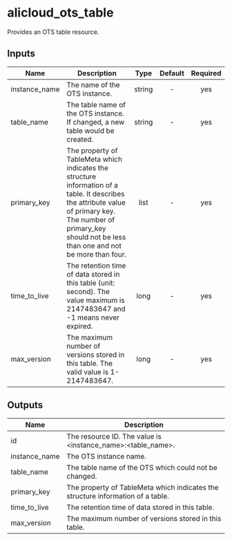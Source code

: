 # alicloud_ots_table
Provides an OTS table resource.

## Inputs

| Name | Description | Type | Default | Required |
|------|-------------|:----:|:-----:|:-----:|
| instance_name | The name of the OTS instance. | string | - | yes |
| table_name |  The table name of the OTS instance. If changed, a new table would be created. | string | - | yes |
| primary_key | The property of TableMeta which indicates the structure information of a table. It describes the attribute value of primary key. The number of primary_key should not be less than one and not be more than four. | list | - | yes |
| time_to_live |  The retention time of data stored in this table (unit: second). The value maximum is 2147483647 and -1 means never expired. | long | - | yes |
| max_version | The maximum number of versions stored in this table. The valid value is 1-2147483647. | long | -  | yes |

## Outputs

| Name | Description |
|------|-------------|
| id | The resource ID. The value is <instance_name>:<table_name>. |
| instance_name | The OTS instance name. |
| table_name | The table name of the OTS which could not be changed. |
| primary_key | The property of TableMeta which indicates the structure information of a table. |
| time_to_live | The retention time of data stored in this table. |
| max_version | The maximum number of versions stored in this table. | 
